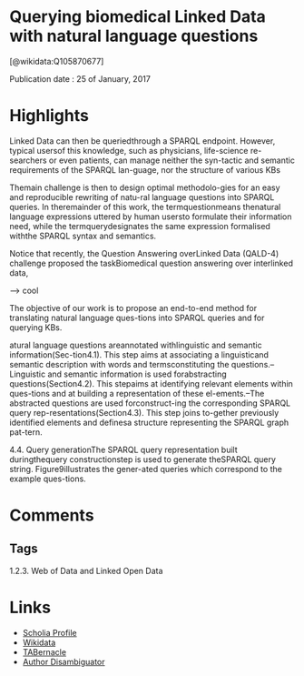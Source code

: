 
Querying biomedical Linked Data with natural language questions
===============================================================
  
  [@wikidata:Q105870677]  
  
Publication date : 25 of January, 2017  

# Highlights

 Linked  Data  can  then  be  queriedthrough a SPARQL endpoint. However, typical usersof this knowledge, such as physicians, life-science re-searchers or even patients, can manage neither the syn-tactic and semantic requirements of the SPARQL lan-guage,  nor  the  structure  of  various  KBs


Themain challenge is then to design optimal methodolo-gies  for  an  easy  and  reproducible  rewriting  of  natu-ral  language  questions  into  SPARQL  queries.  In  theremainder of this work, the termquestionmeans thenatural language expressions uttered by human usersto  formulate  their  information  need,  while  the  termquerydesignates the same expression formalised withthe SPARQL syntax and semantics.

Notice that recently, the Question Answering overLinked  Data  (QALD-4)  challenge  proposed  the  taskBiomedical question answering over interlinked data,

--> cool

The  objective  of  our  work  is  to  propose  an  end-to-end method for translating natural language ques-tions into SPARQL queries and for querying KBs.

atural  language  questions  areannotated withlinguistic  and  semantic  information(Sec-tion4.1). This step aims at associating a linguisticand  semantic  description  with  words  and  termsconstituting the questions.–Linguistic and semantic information is  used  forabstracting questions(Section4.2).  This  stepaims at identifying relevant elements within ques-tions and at building a representation of these el-ements.–The abstracted questions are used forconstruct-ing the corresponding SPARQL query rep-resentations(Section4.3).  This  step  joins  to-gether previously identified elements and definesa structure representing the SPARQL graph pat-tern.


4.4.  Query generationThe  SPARQL  query  representation  built  duringthequery  constructionstep  is  used  to  generate  theSPARQL query string. Figure9illustrates the gener-ated  queries  which  correspond  to  the  example  ques-tions.




# Comments

## Tags
1.2.3. Web of Data and Linked Open Data


# Links
  
 * [Scholia Profile](https://scholia.toolforge.org/work/Q105870677)  
 * [Wikidata](https://www.wikidata.org/wiki/Q105870677)  
 * [TABernacle](https://tabernacle.toolforge.org/?#/tab/manual/Q105870677/P921%3BP4510)  
 * [Author Disambiguator](https://author-disambiguator.toolforge.org/work_item_oauth.php?id=Q105870677&batch_id=&match=1&author_list_id=&doit=Get+author+links+for+work)  
